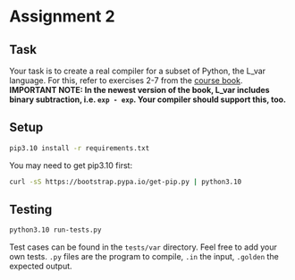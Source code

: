 # Assignment 2

## Task

Your task is to create a real compiler for a subset
of Python, the L_var language. For this, refer
to exercises 2-7 from the [course book](https://github.com/IUCompilerCourse/Essentials-of-Compilation). **IMPORTANT NOTE: In the newest
version of the book, L_var includes binary
subtraction, i.e. `exp - exp`. Your compiler
should support this, too.**

## Setup

```sh
pip3.10 install -r requirements.txt
```

You may need to get pip3.10 first:

```sh
curl -sS https://bootstrap.pypa.io/get-pip.py | python3.10
```

## Testing

```sh
python3.10 run-tests.py
```

Test cases can be found in the `tests/var` directory.
Feel free to add your own tests. `.py` files are the
program to compile, `.in` the input, `.golden` the expected
output.

